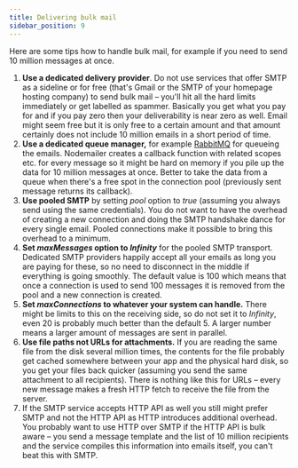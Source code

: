 ```yaml
---
title: Delivering bulk mail
sidebar_position: 9
---
```


Here are some tips how to handle bulk mail, for example if you need to send 10 million messages at once.

1. **Use a dedicated delivery provider**. Do not use services that offer SMTP as a sideline or for free (that's Gmail or the SMTP of your homepage hosting company) to send bulk mail – you'll hit all the hard limits immediately or get labelled as spammer. Basically you get what you pay for and if you pay zero then your deliverability is near zero as well. Email might seem free but it is only free to a certain amount and that amount certainly does not include 10 million emails in a short period of time.
2. **Use a dedicated queue manager,** for example [RabbitMQ](http://www.rabbitmq.com/) for queueing the emails. Nodemailer creates a callback function with related scopes etc. for every message so it might be hard on memory if you pile up the data for 10 million messages at once. Better to take the data from a queue when there's a free spot in the connection pool (previously sent message returns its callback).
3. **Use pooled SMTP** by setting _pool_ option to _true_ (assuming you always send using the same credentials). You do not want to have the overhead of creating a new connection and doing the SMTP handshake dance for every single email. Pooled connections make it possible to bring this overhead to a minimum.
4. **Set _maxMessages_ option to _Infinity_** for the pooled SMTP transport. Dedicated SMTP providers happily accept all your emails as long you are paying for these, so no need to disconnect in the middle if everything is going smoothly. The default value is 100 which means that once a connection is used to send 100 messages it is removed from the pool and a new connection is created.
5. **Set _maxConnections_ to whatever your system can handle.** There might be limits to this on the receiving side, so do not set it to _Infinity_, even 20 is probably much better than the default 5\. A larger number means a larger amount of messages are sent in parallel.
6. **Use file paths not URLs for attachments.** If you are reading the same file from the disk several million times, the contents for the file probably get cached somewhere between your app and the physical hard disk, so you get your files back quicker (assuming you send the same attachment to all recipients). There is nothing like this for URLs – every new message makes a fresh HTTP fetch to receive the file from the server.
7. If the SMTP service accepts HTTP API as well you still might prefer SMTP and not the HTTP API as HTTP introduces additional overhead. You probably want to use HTTP over SMTP if the HTTP API is bulk aware – you send a message template and the list of 10 million recipients and the service compiles this information into emails itself, you can't beat this with SMTP.
